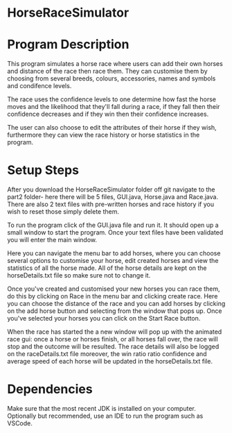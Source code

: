 # HorseRaceSimulator


<h1> Program Description </h1>

This program simulates a horse race where users can add their own horses and distance of the race then race them. They can customise them by choosing from several breeds, colours, accessories, names and symbols and condifence levels. 

The race uses the confidence levels to one determine how fast the horse moves and the likelihood that they'll fall during a race, if they fall then their confidence decreases and if they win then their confidence increases. 

The user can also choose to edit the attributes of their horse if they wish, furthermore they can view the race history or horse statistics in the program. 

<h1> Setup Steps </h1>

After you download the HorseRaceSimulator folder off git navigate to the part2 folder- here there will be 5 files, GUI.java, Horse.java and Race.java. There are also 2 text files with pre-written horses and race history if you wish to reset those simply delete them. 

To run the program click of the GUI.java file and run it. It should open up a small window to start the program. Once your text files have been validated you will enter the main window.

Here you can navigate the menu bar to add horses, where you can choose several options to customise your horse, edit created horses and view the statistics of all the horse made. All of the horse details are kept on the horseDetails.txt file so make sure not to change it. 

Once you've created and customised your new horses you can race them, do this by clicking on Race in the menu bar and clicking create race. Here you can choose the distance of the race and you can add horses by clicking on the add horse button and selecting from the window that pops up. Once you've selected your horses you can click on the Start Race button.

When the race has started the a new window will pop up with the animated race gui: once a horse or horses finish, or all horses fall over, the race will stop and the outcome will be resulted. The race details will also be logged on the raceDetails.txt file moreover, the win ratio ratio confidence and average speed of each horse will be updated in the horseDetails.txt file. 

<h1> Dependencies </h1>

Make sure that the most recent JDK is installed on your computer.
Optionally but recommended, use an IDE to run the program such as VSCode. 

